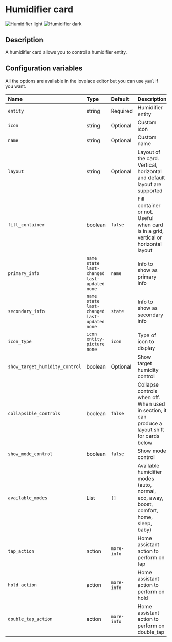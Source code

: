# Humidifier card

![Humidifier light](../images/humidifier-light.png)
![Humidifier dark](../images/humidifier-dark.png)

## Description

A humidifier card allows you to control a humidifier entity.

## Configuration variables

All the options are available in the lovelace editor but you can use `yaml` if you want.

| Name                           | Type                                                | Default     | Description                                                                                     |
| :----------------------------- | :-------------------------------------------------- | :---------- | :---------------------------------------------------------------------------------------------- |
| `entity`                       | string                                              | Required    | Humidifier entity                                                                               |
| `icon`                         | string                                              | Optional    | Custom icon                                                                                     |
| `name`                         | string                                              | Optional    | Custom name                                                                                     |
| `layout`                       | string                                              | Optional    | Layout of the card. Vertical, horizontal and default layout are supported                       |
| `fill_container`               | boolean                                             | `false`     | Fill container or not. Useful when card is in a grid, vertical or horizontal layout             |
| `primary_info`                 | `name` `state` `last-changed` `last-updated` `none` | `name`      | Info to show as primary info                                                                    |
| `secondary_info`               | `name` `state` `last-changed` `last-updated` `none` | `state`     | Info to show as secondary info                                                                  |
| `icon_type`                    | `icon` `entity-picture` `none`                      | `icon`      | Type of icon to display                                                                         |
| `show_target_humidity_control` | boolean                                             | Optional    | Show target humidity control                                                                    |
| `collapsible_controls`         | boolean                                             | `false`     | Collapse controls when off. When used in section, it can produce a layout shift for cards below |
| `show_mode_control`            | boolean                                             | `false`     | Show mode control                                                                               |
| `available_modes`              | List                                                | `[]`        | Available humidifier modes (auto, normal, eco, away, boost, comfort, home, sleep, baby)         |
| `tap_action`                   | action                                              | `more-info` | Home assistant action to perform on tap                                                         |
| `hold_action`                  | action                                              | `more-info` | Home assistant action to perform on hold                                                        |
| `double_tap_action`            | action                                              | `more-info` | Home assistant action to perform on double_tap                                                  |
